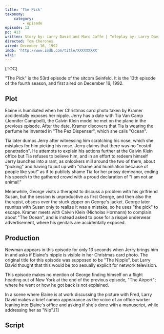 ```yaml
---
title: 'The Pick'
taxonomy:
    category:
        - episode
episode: 13
pc: 413         
written: Story by: Larry David and Marc Jaffe | Teleplay by: Larry David
directed: Tom Cherones
aired: December 16, 1992
imdb: 'http://www.imdb.com/title/XXXXXXXXX'
wiki:
---
```


[TOC]

"The Pick" is the 53rd episode of the sitcom Seinfeld. It is the 13th episode of the fourth season, and first aired on December 16, 1992.

## Plot

Elaine is humiliated when her Christmas card photo taken by Kramer accidentally exposes her nipple. Jerry has a date with Tia Van Camp (Jennifer Campbell), the Calvin Klein model he met on the plane in the previous episode. After the date, Kramer discovers that Tia is wearing the perfume he invented in "The Pez Dispenser", which she calls "Ocean".

Tia later dumps Jerry after witnessing him scratching his nose, which she mistakes for him picking his nose. Jerry claims that there was no "nostril penetration". He attempts to explain his actions further at the Calvin Klein office but Tia refuses to believe him, and in an effort to redeem himself Jerry launches into a rant, as onlookers mill around the two of them, about "picking" and having to put up with "shame and humiliation because of people like you!" as if to publicly shame Tia for her prissy demeanor, ending his speech to the gathered crowd with a proud declaration of "I am not an animal!"

Meanwhile, George visits a therapist to discuss a problem with his girlfriend Susan, but the session is unproductive as first George, and then also the therapist, obsess over the stuck zipper on George's jacket. George later reunites with Susan only to realize it was a mistake, so he uses "the pick" to escape. Kramer meets with Calvin Klein (Nicholas Hormann) to complain about "The Ocean", and is instead asked to pose for a risqué underwear advertisement, where his genitals are accidentally exposed.

## Production

Newman appears in this episode for only 13 seconds when Jerry brings him in and asks if Elaine's nipple is visible in her Christmas card photo. The original title for this episode was supposed to be "The Nipple", but Larry David thought that this would be too sexually explicit for network television.

This episode makes no mention of George finding himself on a flight heading out of New York at the end of the previous episode, "The Airport"; where he went or how he got back is not explained.

In a scene where Elaine is at work discussing the picture with Fred, Larry David makes a brief cameo appearance as the voice of an office worker leaning into Elaine's office and asking if she's done with a manuscript, while addressing her as "Nip".[1]

## Script
